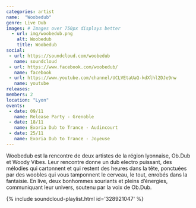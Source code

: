 ```yaml
---
categories: artist
name:  "Woobedub"
genre: Live Dub
images: # Images over 750px displays better
  - url: img/woobedub.png
    alt: Woobedub
    title: Woobedub
social:
 - url: https://soundcloud.com/woobedub
   name: soundcloud
 - url: https://www.facebook.com/woobedub/
   name: facebook
 - url: https://www.youtube.com/channel/UCLVEtaUaQ-kdXlhl2DJe9nw
   name: youtube
releases:
members: 2
location: "Lyon"
events:
 - date: 09/11
   name: Release Party - Grenoble
 - date: 18/11
   name: Exoria Dub to Trance - Audincourt
 - date: 25/11
   name: Exoria Dub to Trance - Joyeuse
---
```

Woobedub est la rencontre de deux artistes de la région lyonnaise, Ob.Dub et Woody Vibes. Leur rencontre donne un dub electro puissant, des mélodies qui cartonnent et qui restent des heures dans la tête, ponctuées par des woobles qui vous tamponnent le cerveau, le tout, enrobés dans la fantaisie. En live, deux bonhommes souriants et pleins d’énergies, communiquant leur univers, soutenu par la voix de Ob.Dub.


{% include soundcloud-playlist.html id='328921047' %}
